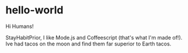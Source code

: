 # hello-world

Hi Humans!

StayHabitPrior, I like Mode.js and Coffeescript (that's what I'm made of!).
Ive had tacos on the moon and find them far superior to Earth tacos.
